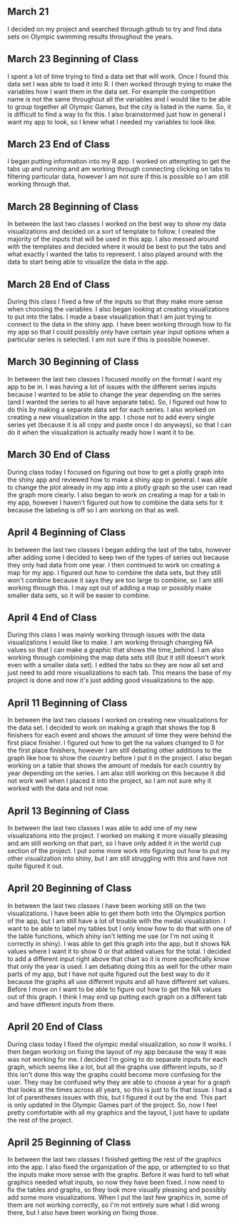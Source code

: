 ## March 21

I decided on my project and searched through github to try and find data sets on Olympic swimming results throughout the years.

## March 23 Beginning of Class

I spent a lot of time trying to find a data set that will work. Once I found this data set I was able to load it into R. I then worked through trying to make the variables how I want them in the data set. For example the competition name is not the same throughout all the variables and I would like to be able to group together all Olympic Games, but the city is listed in the name. So, it is difficult to find a way to fix this. I also brainstormed just how in general I want my app to look, so I knew what I needed my variables to look like.

## March 23 End of Class

I began putting information into my R app. I worked on attempting to get the tabs up and running and am working through connecting clicking on tabs to filtering particular data, however I am not sure if this is possible so I am still working through that.

## March 28 Beginning of Class

In between the last two classes I worked on the best way to show my data visualizations and decided on a sort of template to follow. I created the majority of the inputs that will be used in this app. I also messed around with the templates and decided where it would be best to put the tabs and what exactly I wanted the tabs to represent. I also played around with the data to start being able to visualize the data in the app.

## March 28 End of Class

During this class I fixed a few of the inputs so that they make more sense when choosing the variables. I also began looking at creating visualizations to put into the tabs. I made a base visualization that I am just trying to connect to the data in the shiny app. I have been working through how to fix my app so that I could possibly only have certain year input options when a particular series is selected. I am not sure if this is possible however.

## March 30 Beginning of Class

In between the last two classes I focused mostly on the format I want my app to be in. I was having a lot of issues with the different series inputs because I wanted to be able to change the year depending on the series (and I wanted the series to all have separate tabs). So, I figured out how to do this by making a separate data set for each series. I also worked on creating a new visualization in the app. I chose not to add every single series yet (because it is all copy and paste once I do anyways), so that I can do it when the visualization is actually ready how I want it to be.

## March 30 End of Class

During class today I focused on figuring out how to get a plotly graph into the shiny app and reviewed how to make a shiny app in general. I was able to change the plot already in my app into a plotly graph so the user can read the graph more clearly. I also began to work on creating a map for a tab in my app, however I haven't figured out how to combine the data sets for it because the labeling is off so I am working on that as well. 

## April 4 Beginning of Class

In between the last two classes I began adding the last of the tabs, however after adding some I decided to keep two of the types of series out because they only had data from one year. I then continued to work on creating a map for my app. I figured out how to combine the data sets, but they still won't combine because it says they are too large to combine, so I am still working through this. I may opt out of adding a map or possibly make smaller data sets, so it will be easier to combine. 

## April 4 End of Class

During this class I was mainly working through issues with the data visualizations I would like to make. I am working through changing NA values so that I can make a graphic that shows the time_behind. I am also working through combining the map data sets still (but it still doesn't work even with a smaller data set). I edited the tabs so they are now all set and just need to add more visualizations to each tab. This means the base of my project is done and now it's just adding good visualizations to the app.

## April 11 Beginning of Class

In between the last two classes I worked on creating new visualizations for the data set. I decided to work on making a graph that shows the top 8 finishers for each event and shows the amount of time they were behind the first place finisher. I figured out how to get the na values changed to 0 for the first place finishers, however I am still debating other additions to the graph like how to show the country before I put it in the project. I also began working on a table that shows the amount of medals for each country by year depending on the series. I am also still working on this because it did not work well when I placed it into the project, so I am not sure why it worked with the data and not now. 

## April 13 Beginning of Class

In between the last two classes I was able to add one of my new visualizations into the project. I worked on making it more visually pleasing and am still working on that part, so I have only added it in the world cup section of the project. I put some more work into figuring out how to put my other visualization into shiny, but I am still struggling with this and have not quite figured it out. 

## April 20 Beginning of Class

In between the last two classes I have been working still on the two visualizations. I have been able to get them both into the Olympics portion of the app, but I am still have a lot of trouble with the medal visualization. I want to be able to label my tables but I only know how to do that with one of the table functions, which shiny isn't letting me use (or I'm not using it correctly in shiny). I was able to get this graph into the app, but it shows NA values where I want it to show 0 or that added values for the total. I decided to add a different input right above that chart so it is more specifically know that only the year is used. I am debating doing this as well for the other main parts of my app, but I have not quite figured out the best way to do it because the graphs all use different inputs and all have different set values. Before I move on I want to be able to figure out how to get the NA values out of this graph. I think I may end up putting each graph on a different tab and have different inputs from there. 

## April 20 End of Class

During class today I fixed the olympic medal visualization, so now it works. I then began working on fixing the layout of my app because the way it was was not working for me. I decided I'm going to do separate inputs for each graph, which seems like a lot, but all the graphs use different inputs, so if this isn't done this way the graphs could become more confusing for the user. They may be confused why they are able to choose a year for a graph that looks at the times across all years, so this is just to fix that issue. I had a lot of parentheses issues with this, but I figured it out by the end. This part is only updated in the Olympic Games part of the project. So, now I feel pretty comfortable with all my graphics and the layout, I just have to update the rest of the project.

## April 25 Beginning of Class

In between the last two classes I finished getting the rest of the graphics into the app. I also fixed the organization of the app, or attempted to so that the inputs make more sense with the graphs. Before it was hard to tell what graphics needed what inputs, so now they have been fixed. I now need to fix the tables and graphs, so they look more visually pleasing and possibly add some more visualizations. When I put the last few graphics in, some of them are not working correctly, so I'm not entirely sure what I did wrong there, but I also have been working on fixing those. 


